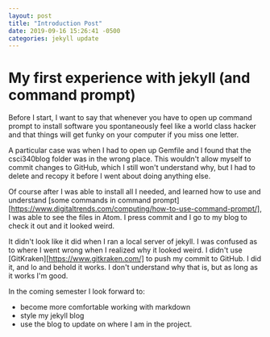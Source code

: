 ```yaml
---
layout: post
title: "Introduction Post"
date: 2019-09-16 15:26:41 -0500
categories: jekyll update
---
```

# My first experience with jekyll (and command prompt)

Before I start, I want to say that whenever you have to open up command prompt to install software you spontaneously feel like a world class hacker and that things will get funky on your computer if you miss one letter.

A particular case was when I had to open up Gemfile and I found that the csci340blog folder was in the wrong place. This wouldn't allow myself to commit changes to GitHub, which I still won't understand why, but I had to delete and recopy it before I went about doing anything else.

Of course after I was able to install all I needed, and learned how to use and understand [some commands in command prompt][https://www.digitaltrends.com/computing/how-to-use-command-prompt/], I was able to see the files in Atom. I press commit and I go to my blog to check it out and it looked weird.

It didn't look like it did when I ran a local server of jekyll. I was confused as to where I went wrong when I realized why it looked weird. I didn't use [GitKraken][https://www.gitkraken.com/] to push my commit to GitHub. I did it, and lo and behold it works. I don't understand why that is, but as long as it works I'm good.

In the coming semester I look forward to:
- become more comfortable working with markdown
- style my jekyll blog
- use the blog to update on where I am in the project.
